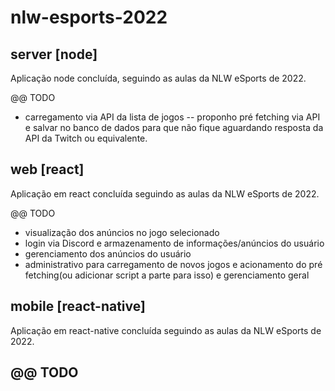 # nlw-esports-2022


## server [node]

Aplicação node concluída, seguindo as aulas da NLW eSports de 2022.

@@ TODO
- carregamento via API da lista de jogos
-- proponho pré fetching via API e salvar no banco de dados para que não fique aguardando resposta da API da Twitch ou equivalente.

## web [react]

Aplicação em react concluída seguindo as aulas da NLW eSports de 2022.

@@ TODO
- visualização dos anúncios no jogo selecionado
- login via Discord e armazenamento de informações/anúncios do usuário
- gerenciamento dos anúncios do usuário
- administrativo para carregamento de novos jogos e acionamento do pré fetching(ou adicionar script a parte para isso) e gerenciamento geral

## mobile [react-native]

Aplicação em react-native concluída seguindo as aulas da NLW eSports de 2022.

@@ TODO
- 